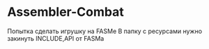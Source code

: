 # Assembler-Combat
Попытка сделать игрушку на FASMе
В папку с ресурсами нужно закинуть INCLUDE,API от FASMa

